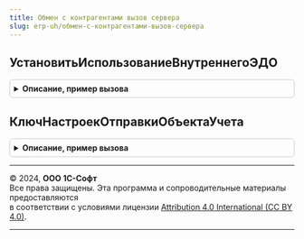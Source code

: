 ```yaml
---
title: Обмен с контрагентами вызов сервера
slug: erp-uh/обмен-с-контрагентами-вызов-сервера
---
```



## УстановитьИспользованиеВнутреннегоЭДО
<details style="margin: 1em 0; padding: 0.5em; border: 1px solid #ccc; border-radius: 6px;">

<summary style="font-weight: bold; cursor: pointer;">Описание, пример вызова</summary>

```bsl

Процедура УстановитьИспользованиеВнутреннегоЭДО(Использовать) Экспорт
```

Пример вызова
```bsl
ОбменСКонтрагентамиВызовСервера.УстановитьИспользованиеВнутреннегоЭДО(Использовать) 
```
</details>

## КлючНастроекОтправкиОбъектаУчета
<details style="margin: 1em 0; padding: 0.5em; border: 1px solid #ccc; border-radius: 6px;">

<summary style="font-weight: bold; cursor: pointer;">Описание, пример вызова</summary>

```bsl

// Устарела.
Функция КлючНастроекОтправкиОбъектаУчета(ОбъектУчета) Экспорт
```

Пример вызова
```bsl
Результат = ОбменСКонтрагентамиВызовСервера.КлючНастроекОтправкиОбъектаУчета(ОбъектУчета) 
```
</details>

---

© 2024, **ООО 1С-Софт**  
Все права защищены. Эта программа и сопроводительные материалы предоставляются  
в соответствии с условиями лицензии [Attribution 4.0 International (CC BY 4.0)](https://creativecommons.org/licenses/by/4.0/legalcode).

---
